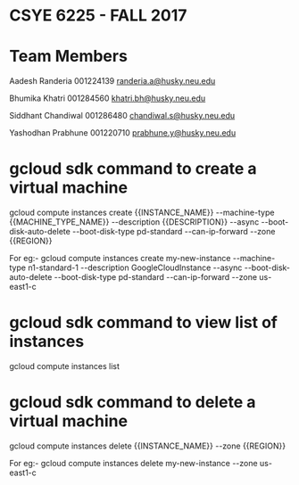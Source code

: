 # CSYE 6225 - FALL 2017

# Team Members

Aadesh Randeria   001224139  randeria.a@husky.neu.edu

Bhumika Khatri   001284560  khatri.bh@husky.neu.edu

Siddhant Chandiwal 001286480  chandiwal.s@husky.neu.edu

Yashodhan Prabhune 001220710  prabhune.y@husky.neu.edu


# gcloud sdk command to create a virtual machine

gcloud compute instances create {{INSTANCE_NAME}} --machine-type {{MACHINE_TYPE_NAME}} --description {{DESCRIPTION}} --async --boot-disk-auto-delete --boot-disk-type pd-standard --can-ip-forward --zone {{REGION}}

For eg:- gcloud compute instances create my-new-instance --machine-type n1-standard-1 --description GoogleCloudInstance --async --boot-disk-auto-delete --boot-disk-type pd-standard --can-ip-forward --zone us-east1-c

# gcloud sdk command to view list of instances

gcloud compute instances list

# gcloud sdk command to delete a virtual machine

gcloud compute instances delete {{INSTANCE_NAME}} --zone {{REGION}}

For eg:- gcloud compute instances delete my-new-instance --zone us-east1-c
